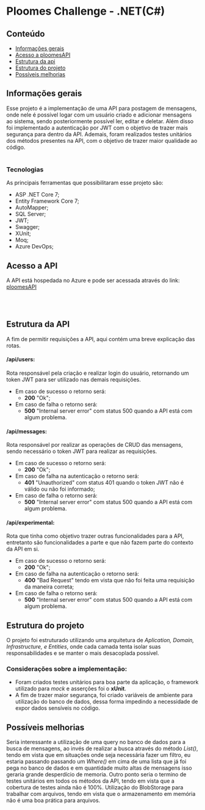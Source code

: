 # Ploomes Challenge - .NET(C#)

## Conteúdo

- [Informações gerais](#informações-gerais)
- [Acesso a ploomesAPI](#execução-e-testes)
- [Estrutura da api](#estrutura-da-api)
- [Estrutura do projeto](#estrutura-do-projeto)
- [Possíveis melhorias](#possíveis-melhorias)

## Informações gerais

Esse projeto é a implementação de uma API para postagem de mensagens, onde nele é possível logar com um usuário criado e adicionar mensagens ao sistema, sendo posteriormente possível ler, editar e deletar. Além disso foi implementado a autenticação por JWT com o objetivo de trazer mais segurança para dentro da API. Ademais, foram realizados testes unitários dos métodos presentes na API, com o objetivo de trazer maior qualidade ao código.
<br/>
<br/>

### Tecnologias

As principais ferramentas que possibilitaram esse projeto são:

- ASP .NET Core 7;
- Entity Framework Core 7;
- AutoMapper;
- SQL Server;
- JWT;
- Swagger;
- XUnit;
- Moq;
- Azure DevOps;

## Acesso a API

A API está hospedada no Azure e pode ser acessada através do link: <a href="https://ploomes-challenge.azurewebsites.net/" target="_blank">ploomesAPI</a>

<br/>
<br/>

## Estrutura da API

A fim de permitir requisições a API, aqui contém uma breve explicação das rotas.

#### **/api/users**:

Rota responsável pela criação e realizar login do usuário, retornando um token JWT para ser utilizado nas demais requisições.

- Em caso de sucesso o retorno será:
  - **200** "Ok";
- Em caso de falha o retorno será:
  - **500** "Internal server error" com status 500 quando a API está com algum problema. <br/>

#### **/api/messages**:

Rota responsável por realizar as operações de CRUD das mensagens, sendo necessário o token JWT para realizar as requisições.

- Em caso de sucesso o retorno será:
  - **200** "Ok";
- Em caso de falha na autenticação o retorno será:
  - **401** "Unauthorized" com status 401 quando o token JWT não é válido ou não foi informado;
- Em caso de falha o retorno será:
    - **500** "Internal server error" com status 500 quando a API está com algum problema. <br/>

#### **/api/experimental**:    

Rota que tinha como objetivo trazer outras funcionalidades para a API, entretanto são funcionalidades a parte e que não fazem parte do contexto da API em si.

- Em caso de sucesso o retorno será:
  - **200** "Ok";
- Em caso de falha na autenticação o retorno será:
    - **400** "Bad Request" tendo em vista que não foi feita uma requisição da maneira correta;
- Em caso de falha o retorno será:
    - **500** "Internal server error" com status 500 quando a API está com algum problema. <br/>


## Estrutura do projeto

O projeto foi estruturado utilizando uma arquitetura de _Aplication, Domain, Infrastructure, e Entities_, onde cada camada tenta isolar suas responsabilidades e se manter o mais desacoplada possível.

### Considerações sobre a implementação:

- Foram criados testes unitários para boa parte da aplicação, o framework utilizado para _mock_ e asserções foi o **xUnit**.
- A fim de trazer maior segurança, foi criado variáveis de ambiente para utilização do banco de dados, dessa forma impedindo a necessidade de expor dados sensíveis no código.

## Possíveis melhorias

Seria interessante a utilização de uma query no banco de dados para a busca de mensagens, ao invés de realizar a busca através do método _List()_, tendo em vista que em situações onde seja necessária fazer um filtro, eu estaria passando passando um _Where()_ em cima de uma lista que já foi pega no banco de dados e em quantidade muito altas de mensagens isso geraria grande desperdício de memoria.
Outro ponto seria o termino de testes unitários em todos os métodos da API, tendo em vista que a cobertura de testes ainda não é 100%.
Utilização do BlobStorage para trabalhar com arquivos, tendo em vista que o armazenamento em memória não é uma boa prática para arquivos.